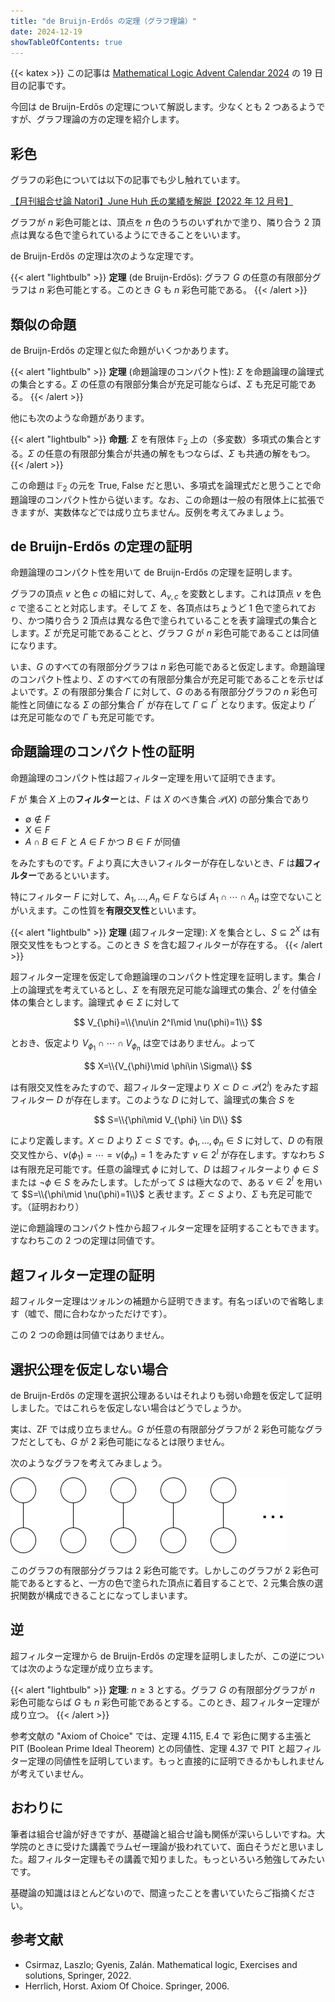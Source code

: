 ```yaml
---
title: "de Bruijn-Erdős の定理（グラフ理論）"
date: 2024-12-19
showTableOfContents: true
---
```


{{< katex >}}
この記事は [Mathematical Logic Advent Calendar 2024](https://adventar.org/calendars/9945) の 19 日目の記事です。

今回は de Bruijn-Erdős の定理について解説します。少なくとも 2 つあるようですが、グラフ理論の方の定理を紹介します。

## 彩色

グラフの彩色については以下の記事でも少し触れています。

[【月刊組合せ論 Natori】June Huh 氏の業績を解説【2022 年 12 月号】](../../natori/202212/)

グラフが $n$ 彩色可能とは、頂点を $n$ 色のうちのいずれかで塗り、隣り合う 2 頂点は異なる色で塗られているようにできることをいいます。

de Bruijn-Erdős の定理は次のような定理です。

{{< alert "lightbulb" >}}
**定理** (de Bruijn-Erdős): グラフ $G$ の任意の有限部分グラフは $n$ 彩色可能とする。このとき $G$ も $n$ 彩色可能である。
{{< /alert >}}

## 類似の命題

de Bruijn-Erdős の定理と似た命題がいくつかあります。

{{< alert "lightbulb" >}}
**定理** (命題論理のコンパクト性): $\Sigma$ を命題論理の論理式の集合とする。$\Sigma$ の任意の有限部分集合が充足可能ならば、$\Sigma$ も充足可能である。
{{< /alert >}}

他にも次のような命題があります。

{{< alert "lightbulb" >}}
**命題**: $\Sigma$ を有限体 $\mathbb{F}_2$ 上の（多変数）多項式の集合とする。$\Sigma$ の任意の有限部分集合が共通の解をもつならば、$\Sigma$ も共通の解をもつ。
{{< /alert >}}

この命題は $\mathbb{F}_2$ の元を True, False だと思い、多項式を論理式だと思うことで命題論理のコンパクト性から従います。なお、この命題は一般の有限体上に拡張できますが、実数体などでは成り立ちません。反例を考えてみましょう。

## de Bruijn-Erdős の定理の証明

命題論理のコンパクト性を用いて de Bruijn-Erdős の定理を証明します。

グラフの頂点 $v$ と色 $c$ の組に対して、$A_{v,c}$ を変数とします。これは頂点 $v$ を色 $c$ で塗ることと対応します。そして $\Sigma$ を、各頂点はちょうど 1 色で塗られており、かつ隣り合う 2 頂点は異なる色で塗られていることを表す論理式の集合とします。$\Sigma$ が充足可能であることと、グラフ $G$ が $n$ 彩色可能であることは同値になります。

いま、$G$ のすべての有限部分グラフは $n$ 彩色可能であると仮定します。命題論理のコンパクト性より、$\Sigma$ のすべての有限部分集合が充足可能であることを示せばよいです。$\Sigma$ の有限部分集合 $\Gamma$ に対して、$G$ のある有限部分グラフの $n$ 彩色可能性と同値になる $\Sigma$ の部分集合 $\Gamma^{\prime}$ が存在して $\Gamma\subseteq\Gamma^{\prime}$ となります。仮定より $\Gamma^{\prime}$ は充足可能なので $\Gamma$ も充足可能です。

## 命題論理のコンパクト性の証明

命題論理のコンパクト性は超フィルター定理を用いて証明できます。

$F$ が 集合 $X$ 上の**フィルター**とは、$F$ は $X$ のべき集合 $\mathcal{P}(X)$ の部分集合であり

- $\emptyset\not\in F$
- $X\in F$
- $A\cap B\in F$ と $A\in F$ かつ $B\in F$ が同値

をみたすものです。$F$ より真に大きいフィルターが存在しないとき、$F$ は**超フィルター**であるといいます。

特にフィルター $F$ に対して、$A_1,\ldots,A_n\in F$ ならば $A_1\cap\cdots\cap A_n$ は空でないことがいえます。この性質を**有限交叉性**といいます。

{{< alert "lightbulb" >}}
**定理** (超フィルター定理): $X$ を集合とし、$S\subseteq 2^X$ は有限交叉性をもつとする。このとき $S$ を含む超フィルターが存在する。
{{< /alert >}}

超フィルター定理を仮定して命題論理のコンパクト性定理を証明します。集合 $I$ 上の論理式を考えているとし、$\Sigma$ を有限充足可能な論理式の集合、$2^I$ を付値全体の集合とします。論理式 $\phi\in\Sigma$ に対して

$$
V_{\phi}=\\{\nu\in 2^I\mid \nu(\phi)=1\\}
$$

とおき、仮定より $V_{\phi_1}\cap\cdots\cap V_{\phi_n}$ は空ではありません。よって

$$
X=\\{V_{\phi}\mid \phi\in \Sigma\\}
$$

は有限交叉性をみたすので、超フィルター定理より $X\subset D\subset\mathcal{P}(2^I)$ をみたす超フィルター $D$ が存在します。このような $D$ に対して、論理式の集合 $S$ を

$$
S=\\{\phi\mid V_{\phi} \in D\\}
$$

により定義します。$X\subset D$ より $\Sigma \subset S$ です。$\phi_1,\ldots,\phi_n\in S$ に対して、$D$ の有限交叉性から、$\nu(\phi_1)=\cdots=\nu(\phi_n)=1$ をみたす $\nu\in 2^I$ が存在します。すなわち $S$ は有限充足可能です。任意の論理式 $\phi$ に対して、$D$ は超フィルターより $\phi\in S$ または $\neg \phi\in S$ をみたします。したがって $S$ は極大なので、ある $\nu\in 2^I$ を用いて $S=\\{\phi\mid \nu(\phi)=1\\}$ と表せます。$\Sigma\subset S$ より、$\Sigma$ も充足可能です。（証明おわり）

逆に命題論理のコンパクト性から超フィルター定理を証明することもできます。すなわちこの 2 つの定理は同値です。

## 超フィルター定理の証明

超フィルター定理はツォルンの補題から証明できます。有名っぽいので省略します（嘘で、間に合わなかっただけです）。

この 2 つの命題は同値ではありません。

## 選択公理を仮定しない場合

de Bruijn-Erdős の定理を選択公理あるいはそれよりも弱い命題を仮定して証明しました。ではこれらを仮定しない場合はどうでしょうか。

実は、ZF では成り立ちません。$G$ が任意の有限部分グラフが 2 彩色可能なグラフだとしても、$G$ が 2 彩色可能になるとは限りません。

次のようなグラフを考えてみましょう。

![image](./B1odbFrGJe.png)

このグラフの有限部分グラフは 2 彩色可能です。しかしこのグラフが 2 彩色可能であるとすると、一方の色で塗られた頂点に着目することで、2 元集合族の選択関数が構成できることになってしまいます。

## 逆

超フィルター定理から de Bruijn-Erdős の定理を証明しましたが、この逆については次のような定理が成り立ちます。

{{< alert "lightbulb" >}}
**定理**: $n\ge 3$ とする。グラフ $G$ の有限部分グラフが $n$ 彩色可能ならば $G$ も $n$ 彩色可能であるとする。このとき、超フィルター定理が成り立つ。
{{< /alert >}}

参考文献の "Axiom of Choice" では、定理 4.115, E.4 で 彩色に関する主張と PIT (Boolean Prime Ideal Theorem) との同値性、定理 4.37 で PIT と超フィルター定理の同値性を証明しています。もっと直接的に証明できるかもしれませんが考えていません。

## おわりに

筆者は組合せ論が好きですが、基礎論と組合せ論も関係が深いらしいですね。大学院のときに受けた講義でラムゼー理論が扱われていて、面白そうだと思いました。超フィルター定理もその講義で知りました。もっといろいろ勉強してみたいです。

基礎論の知識はほとんどないので、間違ったことを書いていたらご指摘ください。

## 参考文献

- Csirmaz, Laszlo; Gyenis, Zalán. Mathematical logic, Exercises and solutions, Springer, 2022.
- Herrlich, Horst. Axiom Of Choice. Springer, 2006.

